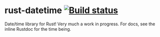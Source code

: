 # rust-datetime [![Build status](https://travis-ci.org/rust-datetime/datetime.svg?branch=master)](https://travis-ci.org/rust-datetime/datetime)

Date/time library for Rust! Very much a work in progress. For docs, see the inline Rustdoc for the time being.

